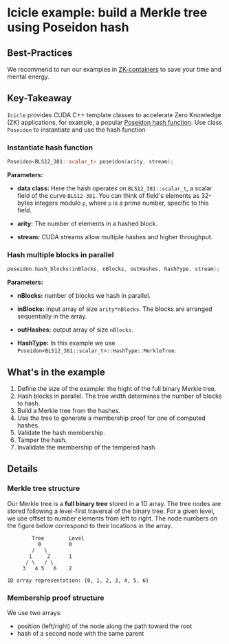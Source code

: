 # Icicle example: build a Merkle tree using Poseidon hash

## Best-Practices

We recommend to run our examples in [ZK-containers](../../ZK-containers.md) to save your time and mental energy.

## Key-Takeaway

`Icicle` provides CUDA C++ template classes to accelerate Zero Knowledge (ZK) applications, for example, a popular [Poseidon hash function](https://www.poseidon-hash.info/).
Use class `Poseidon` to instantiate and use the hash function


### Instantiate hash function

```c++
Poseidon<BLS12_381::scalar_t> poseidon(arity, stream);
```

**Parameters:**

- **data class:** Here the hash operates on `BLS12_381::scalar_t`, a scalar field of the curve  `BLS12-381`.
You can think of field's elements as 32-bytes integers modulo `p`, where `p` is a prime number, specific to this field.

- **arity:** The number of elements in a hashed block.

- **stream:** CUDA streams allow multiple hashes and higher throughput.

### Hash multiple blocks in parallel

```c++
poseidon.hash_blocks(inBlocks, nBlocks, outHashes, hashType, stream);
```

**Parameters:**

- **nBlocks:** number of blocks we hash in parallel.

- **inBlocks:** input array of size `arity*nBlocks`. The blocks are arranged sequentially in the array.

- **outHashes:** output array of size `nBlocks`.

- **HashType:** In this example we use `Poseidon<BLS12_381::scalar_t>::HashType::MerkleTree`.

## What's in the example

1. Define the size of the example: the hight of the full binary Merkle tree. 
2. Hash blocks in parallel. The tree width determines the number of blocks to hash.
3. Build a Merkle tree from the hashes.
4. Use the tree to generate a membership proof for one of computed hashes.
5. Validate the hash membership.
6. Tamper the hash.
7. Invalidate the membership of the tempered hash.

## Details

### Merkle tree structure

Our Merkle tree is a **full binary tree** stored in a 1D array.
The tree nodes are stored following a level-first traversal of the binary tree.
For a given level, we use offset to number elements from left to right. The node numbers on the figure below correspond to their locations in the array.


```
        Tree        Level
          0         0 
        /   \
       1     2      1
      / \   / \
     3   4 5   6    2

1D array representation: {0, 1, 2, 3, 4, 5, 6}
```
### Membership proof structure

We use two arrays:
- position (left/right) of the node along the path toward the root
- hash of a second node with the same parent 








